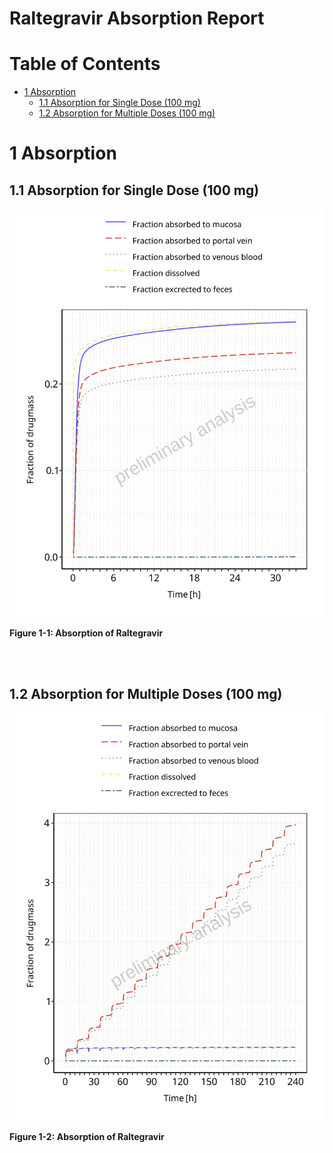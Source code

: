 # Raltegravir Absorption Report

# Table of Contents

 * [1 Absorption](#absorption)
   * [1.1 Absorption for Single Dose (100 mg)](#absorption-single_dose__100_mg_)
   * [1.2 Absorption for Multiple Doses (100 mg)](#absorption-multiple_doses__100_mg_)

# 1 Absorption<a id="absorption"></a>

## 1.1 Absorption for Single Dose (100 mg)<a id="absorption-single_dose__100_mg_"></a>

<a id="figure-1-1"></a>

![](Absorption/Single_Dose__100_mg_-1_absorption_Raltegravir.png)

**Figure 1-1: Absorption of Raltegravir**

<br>
<br>

## 1.2 Absorption for Multiple Doses (100 mg)<a id="absorption-multiple_doses__100_mg_"></a>

<a id="figure-1-2"></a>

![](Absorption/Multiple_Doses__100_mg_-1_absorption_Raltegravir.png)

**Figure 1-2: Absorption of Raltegravir**

<br>
<br>

